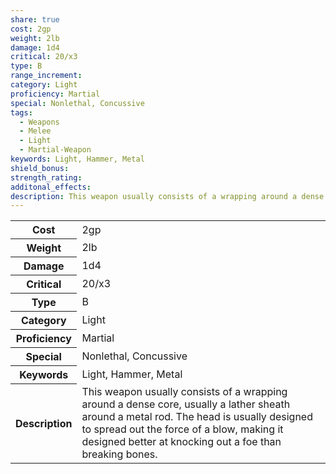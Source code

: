 ```yaml
---
share: true
cost: 2gp
weight: 2lb
damage: 1d4
critical: 20/x3
type: B
range_increment: 
category: Light
proficiency: Martial
special: Nonlethal, Concussive
tags:
  - Weapons
  - Melee
  - Light
  - Martial-Weapon
keywords: Light, Hammer, Metal
shield_bonus: 
strength_rating: 
additonal_effects: 
description: This weapon usually consists of a wrapping around a dense core, usually a lather sheath around a metal rod. The head is usually designed to spread out the force of a blow, making it designed better at knocking out a foe than breaking bones.
---
```

<p><span dir="ltr" style="overflow-x: auto;"><table><tbody><tr><th dir="ltr">Cost</th><td dir="ltr">2gp</td></tr><tr><th dir="ltr">Weight</th><td dir="ltr">2lb</td></tr><tr><th dir="ltr">Damage</th><td dir="ltr">1d4</td></tr><tr><th dir="ltr">Critical</th><td dir="ltr">20/x3</td></tr><tr><th dir="ltr">Type</th><td dir="ltr">B</td></tr><tr><th dir="ltr">Category</th><td dir="ltr">Light</td></tr><tr><th dir="ltr">Proficiency</th><td dir="ltr">Martial</td></tr><tr><th dir="ltr">Special</th><td dir="ltr">Nonlethal, Concussive</td></tr><tr><th dir="ltr">Keywords</th><td dir="ltr">Light, Hammer, Metal</td></tr><tr><th dir="ltr">Description</th><td dir="ltr">This weapon usually consists of a wrapping around a dense core, usually a lather sheath around a metal rod. The head is usually designed to spread out the force of a blow, making it designed better at knocking out a foe than breaking bones.</td></tr></tbody></table></span></p>